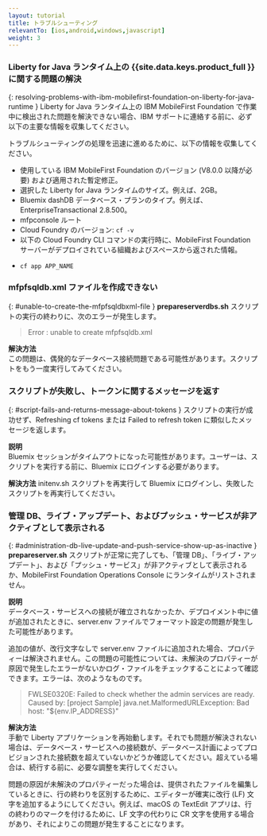 ```yaml
---
layout: tutorial
title: トラブルシューティング
relevantTo: [ios,android,windows,javascript]
weight: 3
---
```

<!-- NLS_CHARSET=UTF-8 -->
### Liberty for Java ランタイム上の {{site.data.keys.product_full }} に関する問題の解決	
{: resolving-problems-with-ibm-mobilefirst-foundation-on-liberty-for-java-runtime }
Liberty for Java ランタイム上の IBM MobileFirst Foundation で作業中に検出された問題を解決できない場合、IBM サポートに連絡する前に、必ず以下の主要な情報を収集してください。

トラブルシューティングの処理を迅速に進めるために、以下の情報を収集してください。

* 使用している IBM MobileFirst Foundation のバージョン (V8.0.0 以降が必要) および適用された暫定修正。
* 選択した Liberty for Java ランタイムのサイズ。例えば、2GB。
* Bluemix dashDB データベース・プランのタイプ。例えば、EnterpriseTransactional 2.8.500。
* mfpconsole ルート
* Cloud Foundry のバージョン: `cf -v` 
* 以下の  Cloud Foundry CLI コマンドの実行時に、MobileFirst Foundation サーバーがデプロイされている組織およびスペースから返された情報。
 - `cf app APP_NAME`

### mfpfsqldb.xml ファイルを作成できない
{: #unable-to-create-the-mfpfsqldbxml-file }
**prepareserverdbs.sh** スクリプトの実行の終わりに、次のエラーが発生します。

> Error : unable to create mfpfsqldb.xml

**解決方法**  
この問題は、偶発的なデータベース接続問題である可能性があります。スクリプトをもう一度実行してみてください。

### スクリプトが失敗し、トークンに関するメッセージを返す	
{: #script-fails-and-returns-message-about-tokens }
スクリプトの実行が成功せず、Refreshing cf tokens または Failed to refresh token に類似したメッセージを返します。

**説明**  
Bluemix セッションがタイムアウトになった可能性があります。ユーザーは、スクリプトを実行する前に、Bluemix にログインする必要があります。

**解決方法**
initenv.sh スクリプトを再実行して Bluemix にログインし、失敗したスクリプトを再実行してください。

### 管理 DB、ライブ・アップデート、およびプッシュ・サービスが非アクティブとして表示される	
{: #administration-db-live-update-and-push-service-show-up-as-inactive }
**prepareserver.sh** スクリプトが正常に完了しても、「管理 DB」、「ライブ・アップデート」、および「プッシュ・サービス」が非アクティブとして表示されるか、MobileFirst Foundation Operations Console にランタイムがリストされません。

**説明**  
データベース・サービスへの接続が確立されなかったか、デプロイメント中に値が追加されたときに、server.env ファイルでフォーマット設定の問題が発生した可能性があります。

追加の値が、改行文字なしで server.env ファイルに追加された場合、プロパティーは解決されません。この問題の可能性については、未解決のプロパティーが原因で発生したエラーがないかログ・ファイルをチェックすることによって確認できます。エラーは、次のようなものです。

> FWLSE0320E: Failed to check whether the admin services are ready. Caused by: [project Sample] java.net.MalformedURLException: Bad host: "${env.IP_ADDRESS}"

**解決方法**  
手動で Liberty アプリケーションを再始動します。それでも問題が解決されない場合は、データベース・サービスへの接続数が、データベース計画によってプロビジョンされた接続数を超えていないかどうか確認してください。超えている場合は、続行する前に、必要な調整を実行してください。

問題の原因が未解決のプロパティーだった場合は、提供されたファイルを編集しているときに、行の終わりを区別するために、エディターが確実に改行 (LF) 文字を追加するようにしてください。例えば、macOS の TextEdit アプリは、行の終わりのマークを付けるために、LF 文字の代わりに CR 文字を使用する場合があり、それによりこの問題が発生することになります。

